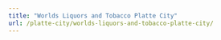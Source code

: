 ```yaml
---
title: "Worlds Liquors and Tobacco Platte City"
url: /platte-city/worlds-liquors-and-tobacco-platte-city/
---
```

